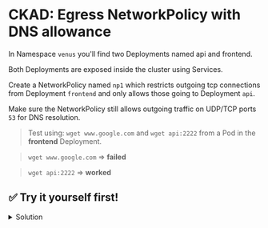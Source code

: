 # CKAD: Egress NetworkPolicy with DNS allowance

In Namespace `venus` you'll find two Deployments named api and frontend. 

Both Deployments are exposed inside the cluster using Services. 

Create a NetworkPolicy named `np1` which restricts outgoing tcp connections from Deployment `frontend` and only allows those going to Deployment `api`. 

Make sure the NetworkPolicy still allows outgoing traffic on UDP/TCP ports `53` for DNS resolution.

> Test using: `wget www.google.com` and `wget api:2222` from a Pod in the **frontend** Deployment.

> `wget www.google.com` ⇒ **failed**

> `wget api:2222` ⇒ **worked**



## ✅ Try it yourself first!

<details><summary>Solution</summary>
  
```yaml
apiVersion: networking.k8s.io/v1
kind: NetworkPolicy
metadata:
  name: np1
  namespace: venus
spec:
  podSelector:
    matchLabels:
      app: frontend
  policyTypes:
    - Egress
  egress:
    - to:
        - podSelector:
            matchLabels:
              app: api
      ports:
        - protocol: TCP
          port: 2222
    - ports:
        - protocol: UDP
          port: 53
        - protocol: TCP
          port: 53
```
</details>
